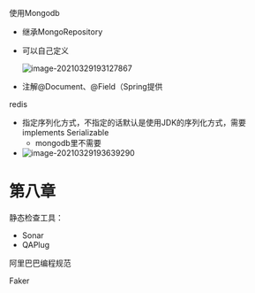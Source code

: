 使用Mongodb 

* 继承MongoRepository

* 可以自己定义

	![image-20210329193127867](https://cyzblog.oss-cn-beijing.aliyuncs.com/image-20210329193127867.png)

* 注解@Document、@Field（Spring提供

redis

* 指定序列化方式，不指定的话默认是使用JDK的序列化方式，需要implements Serializable
	* mongodb里不需要
* ![image-20210329193639290](https://cyzblog.oss-cn-beijing.aliyuncs.com/image-20210329193639290.png)



# 第八章

静态检查工具：

* Sonar
* QAPlug

阿里巴巴编程规范

Faker

